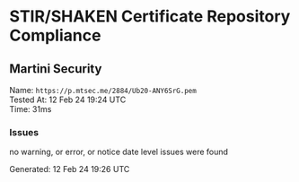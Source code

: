# STIR/SHAKEN Certificate Repository Compliance

## Martini Security

Name: `https://p.mtsec.me/2884/Ub20-ANY6SrG.pem`\
Tested At: 12 Feb 24 19:24 UTC\
Time: 31ms

### Issues

no warning, or error, or notice date level issues were found

Generated: 12 Feb 24 19:26 UTC